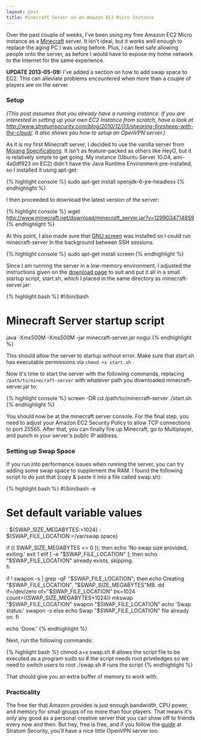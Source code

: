 ```yaml
---
layout: post
title: Minecraft Server on an Amazon EC2 Micro Instance
---
```


Over the past couple of weeks, I've been using my free Amazon EC2 Micro instance as a [Minecraft](http://www.minecraft.net) server. It isn't ideal, but it works well enough to replace the aging PC I was using before. Plus, I can feel safe allowing people onto the server, as before I would have to expose my home network to the Internet for the same experience. 

**UPDATE 2013-05-09:** I've added a section on how to add swap space to EC2.
This can alleviate problems encountered when more than a couple of players are
on the server.

<!--more-->

### Setup ###

_(This post assumes that you already have a running instance. If you are interested in setting up your own EC2 Instance from scratch, have a look at <http://www.stratumsecurity.com/blog/2010/12/03/shearing-firesheep-with-the-cloud/>. It also shows you how to setup an OpenVPN server.)_

As it is my first Minecraft server, I decided to use the vanilla server from [Mojang Specifications](http://www.minecraft.net/download.jsp). It isn't as feature-packed as others like HeyO, but it is relatively simple to get going. My instance (Ubuntu Server 10.04, ami-4a0df923 on EC2) didn't have the Java Runtime Environment pre-installed, so I installed it using apt-get:

{% highlight console %}
sudo apt-get install openjdk-6-jre-headless
{% endhighlight %}

I then proceeded to download the latest version of the server:

{% highlight console %}
wget http://www.minecraft.net/download/minecraft_server.jar?v=1299034714859
{% endhighlight %}

At this point, I also made sure that [GNU screen](http://www.gnu.org/software/screen/) was installed so I could run minecraft-server in the background between SSH sessions.

{% highlight console %}
sudo apt-get install screen
{% endhighlight %}

Since I am running the server in a low-memory environment, I adjusted the instructions given on the [download page](http://www.minecraft.net/download.jsp) to suit and put it all in a small startup script, start.sh, which I placed in the same directory as minecraft-server.jar:

{% highlight bash %}
#!/bin/bash
# Minecraft Server startup script
java -Xmx500M -Xms500M -jar minecraft-server.jar nogui
{% endhighlight %}

This should allow the server to startup without error. Make sure that start.sh has executable permissions via <code>chmod +x start.sh</code> .

Now it's time to start the server with the following commands, replacing <code>/path/to/minecraft-server</code> with whatever path you downloaded minecraft-server.jar to:

{% highlight console %}
screen -DR
cd /path/to/minecraft-server
./start.sh
{% endhighlight %}

You should now be at the minecraft server console. For the final step, you need to adjust your Amazon EC2 Security Policy to allow TCP connections to port 25565. After that, you can finally fire up Minecraft, go to Multiplayer, and punch in your server's public IP address. 

### Setting up Swap Space ###
If you run into performance issues when running the server, you can try
adding some swap space to supplement the RAM. I found the following script
to do just that (copy & paste it into a file called swap.sh):

{% highlight bash %}
#!/bin/bash -e

# Set default variable values
: ${SWAP_SIZE_MEGABYTES:=1024}
: ${SWAP_FILE_LOCATION:=/var/swap.space}

if (( SWAP_SIZE_MEGABYTES <= 0 )); then
    echo 'No swap size provided, exiting.'
    exit 1
elif [ -e "$SWAP_FILE_LOCATION" ]; then
    echo "$SWAP_FILE_LOCATION" already exists,  skipping.  
fi

if ! swapon -s | grep -qF "$SWAP_FILE_LOCATION"; then
    echo Creating "$SWAP_FILE_LOCATION", "$SWAP_SIZE_MEGABYTES"MB.
    dd if=/dev/zero of="$SWAP_FILE_LOCATION" bs=1024 \
        count=$(($SWAP_SIZE_MEGABYTES*1024))
    mkswap "$SWAP_FILE_LOCATION"    
    swapon "$SWAP_FILE_LOCATION"
    echo 'Swap status:'
    swapon -s
else
    echo Swap "$SWAP_FILE_LOCATION" file already on.
fi

echo 'Done.'
{% endhighlight %}

Next, run the following commands:

{% highlight bash %}
chmod a+x swap.sh # allows the script file to be executed as a program
sudo su # the script needs root priveledges so we need to switch users to root
./swap.sh # runs the script
{% endhighlight %}

That should give you an extra buffer of memory to work with.

### Practicality ###

The free tier that Amazon provides is just enough bandwidth, CPU power, and memory for small groups of no more than four players. That means it's only any good as a personal creative server that you can show off to friends every now and then. But hey, free is free, and if you follow the [guide](http://www.stratumsecurity.com/blog/2010/12/03/shearing-firesheep-with-the-cloud) at Stratum Security, you'll have a nice little OpenVPN server too.
